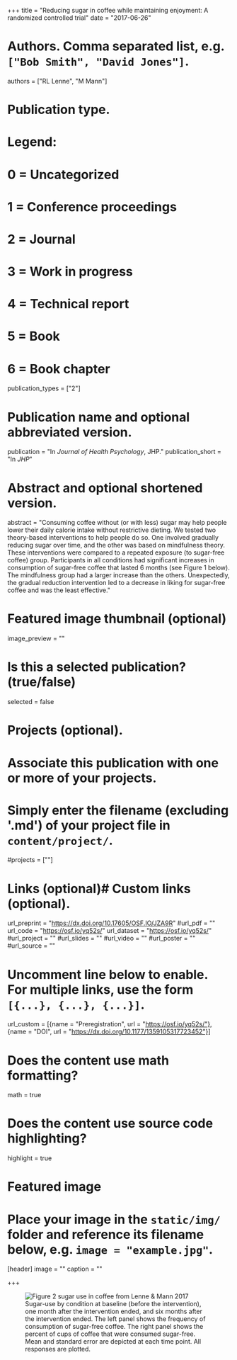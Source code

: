 +++
title = "Reducing sugar in coffee while maintaining enjoyment: A randomized controlled trial"
date = "2017-06-26"

# Authors. Comma separated list, e.g. `["Bob Smith", "David Jones"]`.
authors = ["RL Lenne", "M Mann"]

# Publication type.
# Legend:
# 0 = Uncategorized
# 1 = Conference proceedings
# 2 = Journal
# 3 = Work in progress
# 4 = Technical report
# 5 = Book
# 6 = Book chapter
publication_types = ["2"]

# Publication name and optional abbreviated version.
publication = "In *Journal of Health Psychology*, JHP."
publication_short = "In *JHP*"

# Abstract and optional shortened version.
abstract = "Consuming coffee without (or with less) sugar may help people lower their daily calorie intake without restrictive dieting. We tested two theory-based interventions to help people do so. One involved gradually reducing sugar over time, and the other was based on mindfulness theory. These interventions were compared to a repeated exposure (to sugar-free coffee) group. Participants in all conditions had significant increases in consumption of sugar-free coffee that lasted 6 months (see Figure 1 below). The mindfulness group had a larger increase than the others. Unexpectedly, the gradual reduction intervention led to a decrease in liking for sugar-free coffee and was the least effective."
# Featured image thumbnail (optional)
image_preview = ""

# Is this a selected publication? (true/false)
selected = false

# Projects (optional).
#   Associate this publication with one or more of your projects.
#   Simply enter the filename (excluding '.md') of your project file in `content/project/`.
#projects = [""]

# Links (optional)# Custom links (optional).
url_preprint = "https://dx.doi.org/10.17605/OSF.IO/JZA9R"
#url_pdf = ""
url_code = "https://osf.io/yq52s/"
url_dataset = "https://osf.io/yq52s/"
#url_project = ""
#url_slides = ""
#url_video = ""
#url_poster = ""
#url_source = ""


#   Uncomment line below to enable. For multiple links, use the form `[{...}, {...}, {...}]`.
url_custom = [{name = "Preregistration", url = "https://osf.io/yq52s/"}, {name = "DOI", url = "https://dx.doi.org/10.1177/1359105317723452"}]


# Does the content use math formatting?
math = true

# Does the content use source code highlighting?
highlight = true

# Featured image
# Place your image in the `static/img/` folder and reference its filename below, e.g. `image = "example.jpg"`.
[header]
image = ""
caption = ""

+++
<figure class="image"><img src="/img/Lenne2017Fig2.color.tiff" alt="Figure 2 sugar use in coffee from Lenne & Mann 2017"><figcaption>Sugar-use by condition at baseline (before the intervention), one month after the intervention ended, and six months after the intervention ended. The left panel shows the frequency of consumption of sugar-free coffee. The right panel shows the percent of cups of coffee that were consumed sugar-free. Mean and standard error are depicted at each time point. All responses are plotted.</figcaption></figure>


